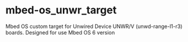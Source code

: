 # mbed-os_unwr_target
Mbed OS custom target for Unwired Device UNWR/V (unwd-range-l1-r3) boards.
Designed for use Mbed OS 6 version